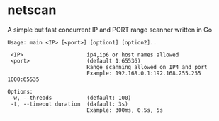 # netscan

A simple but fast concurrent IP and PORT range scanner written in Go


```
Usage: main <IP> [<port>] [option1] [option2]..

 <IP>                    ip4,ip6 or host names allowed
 <port>                  (default 1:65536)
                         Range scanning allowed on IP4 and port
                         Example: 192.168.0.1:192.168.255.255 1000:65535

Options:
 -w, --threads           (default: 100)
 -t, --timeout duration  (dafault: 3s)
                         Example: 300ms, 0.5s, 5s
```
